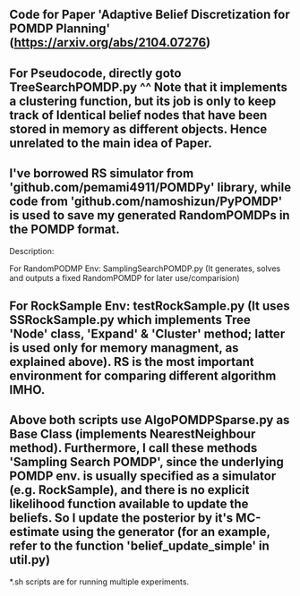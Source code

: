 Code for Paper 'Adaptive Belief Discretization for POMDP Planning' (https://arxiv.org/abs/2104.07276)
------------------------------------
For Pseudocode, directly goto TreeSearchPOMDP.py
^^ Note that it implements a clustering function, but its job is only to keep track of Identical belief nodes that have been stored in memory as different objects. Hence unrelated to the main idea of Paper.
------------------------------------
I've borrowed RS simulator from 'github.com/pemami4911/POMDPy' library, while code from 'github.com/namoshizun/PyPOMDP' is used to save my generated RandomPOMDPs in the POMDP format.
-----------------------------------
Description:

For RandomPODMP Env: SamplingSearchPOMDP.py (It generates, solves and outputs a fixed RandomPOMDP for later use/comparision)

For RockSample Env: testRockSample.py (It uses SSRockSample.py which implements Tree 'Node' class, 'Expand' & 'Cluster' method; latter is used only for memory managment, as explained above). RS is the most important environment for comparing different algorithm IMHO.
-----------------------------------
Above both scripts use AlgoPOMDPSparse.py as Base Class (implements NearestNeighbour method). Furthermore, I call these methods 'Sampling Search POMDP', since the underlying POMDP env. is usually specified as a simulator (e.g. RockSample), and there is no explicit likelihood function available to update the beliefs. So I update the posterior by it's MC-estimate using the generator (for an example, refer to the function 'belief_update_simple' in util.py)
-----------------------------------
*.sh scripts are for running multiple experiments.
